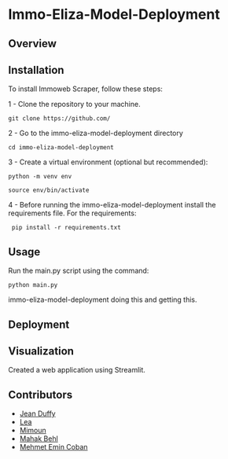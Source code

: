 # Immo-Eliza-Model-Deployment

## Overview



## Installation

To install Immoweb Scraper, follow these steps:

1 - Clone the repository to your machine. 

   ```
   git clone https://github.com/
   ```

2 - Go to the immo-eliza-model-deployment directory

   ```
   cd immo-eliza-model-deployment
   ```

3 - Create a virtual environment (optional but recommended):

   ```
   python -m venv env
   ```

   ```
   source env/bin/activate
   ```

4 - Before running the immo-eliza-model-deployment install the requirements file. For the requirements:

   ```
    pip install -r requirements.txt
   ```


## Usage

Run the main.py script using the command:
```
python main.py
```

immo-eliza-model-deployment doing this and getting this.


## Deployment

## Visualization

Created a web application using Streamlit.

## Contributors
* [Jean Duffy](https://github.com/jduffy93)
* [Lea](https://github.com/paatchwoork)
* [Mimoun](https://github.com/1Dh2Be)
* [Mahak Behl](https://github.com/MahakBehl)
* [Mehmet Emin Coban](https://github.com/MECoban)

